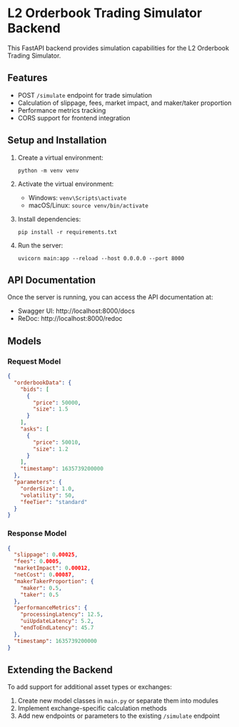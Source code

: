 # L2 Orderbook Trading Simulator Backend

This FastAPI backend provides simulation capabilities for the L2 Orderbook Trading Simulator.

## Features

- POST `/simulate` endpoint for trade simulation
- Calculation of slippage, fees, market impact, and maker/taker proportion
- Performance metrics tracking
- CORS support for frontend integration

## Setup and Installation

1. Create a virtual environment:
   ```
   python -m venv venv
   ```

2. Activate the virtual environment:
   - Windows: `venv\Scripts\activate`
   - macOS/Linux: `source venv/bin/activate`

3. Install dependencies:
   ```
   pip install -r requirements.txt
   ```

4. Run the server:
   ```
   uvicorn main:app --reload --host 0.0.0.0 --port 8000
   ```

## API Documentation

Once the server is running, you can access the API documentation at:
- Swagger UI: http://localhost:8000/docs
- ReDoc: http://localhost:8000/redoc

## Models

### Request Model

```json
{
  "orderbookData": {
    "bids": [
      {
        "price": 50000,
        "size": 1.5
      }
    ],
    "asks": [
      {
        "price": 50010,
        "size": 1.2
      }
    ],
    "timestamp": 1635739200000
  },
  "parameters": {
    "orderSize": 1.0,
    "volatility": 50,
    "feeTier": "standard"
  }
}
```

### Response Model

```json
{
  "slippage": 0.00025,
  "fees": 0.0005,
  "marketImpact": 0.00012,
  "netCost": 0.00087,
  "makerTakerProportion": {
    "maker": 0.5,
    "taker": 0.5
  },
  "performanceMetrics": {
    "processingLatency": 12.5,
    "uiUpdateLatency": 5.2,
    "endToEndLatency": 45.7
  },
  "timestamp": 1635739200000
}
```

## Extending the Backend

To add support for additional asset types or exchanges:

1. Create new model classes in `main.py` or separate them into modules
2. Implement exchange-specific calculation methods
3. Add new endpoints or parameters to the existing `/simulate` endpoint
